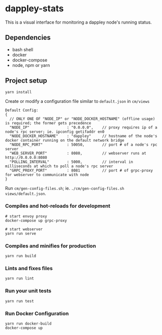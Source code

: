 # dappley-stats
This is a visual interface for monitoring a dappley node's running status.

## Dependencies
- bash shell
- docker
- docker-compose
- node, npm or yarn

## Project setup
```
yarn install
```

Create or modify a configuration file similar to `default.json` in `cm/views`

```
Default Config:
{
  // ONLY ONE OF "NODE_IP" or "NODE_DOCKER_HOSTNAME" (offline usage) is required; the former gets precedence
  "NODE_IP"                 : "0.0.0.0",    // proxy requires ip of a node's rpc server; ie. ipconfig getifaddr en0
  "NODE_DOCKER_HOSTNAME"    : "dappley"     // hostname of the node's docker container running on the default network bridge
  "NODE_RPC_PORT"           : 50050,        // port # of a node's rpc server
  "WEB_SERVER_PORT"         : 8080,         // webserver runs at http://0.0.0.0:8080
  "POLLING_INTERVAL"        : 5000,         // interval in milliseconds at which to poll a node's rpc server
  "GRPC_PROXY_PORT"         : 8081          // port # of grpc-proxy for webserver to communicate with node
}
```
Run `cm/gen-config-files.sh`; ie. `./cm/gen-config-files.sh views/default.json`.

### Compiles and hot-reloads for development
```
# start envoy proxy
docker-compose up grpc-proxy

# start webserver
yarn run serve
```

### Compiles and minifies for production
```
yarn run build
```

### Lints and fixes files
```
yarn run lint
```

### Run your unit tests
```
yarn run test
```

### Run Docker Configuration
```
yarn run docker-build
docker-compose up
```
